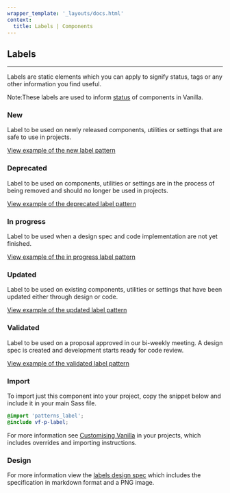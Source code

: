 ```yaml
---
wrapper_template: '_layouts/docs.html'
context:
  title: Labels | Components
---
```


## Labels

<hr>

Labels are static elements which you can apply to signify status, tags or any other information you find useful.

<div class="p-notification--information">
  <p class="p-notification__response">
    <span class="p-notification__status">Note:</span>These labels are used to inform <a href="/docs/component-status" class="p-notification__action">status</a> of components in Vanilla.
  </p>
</div>

### New

Label to be used on newly released components, utilities or settings that are safe to use in projects.

<div class="embedded-example"><a href="/docs/examples/patterns/labels/new/" class="js-example">
View example of the new label pattern
</a></div>

### Deprecated

Label to be used on components, utilities or settings are in the process of being removed and should no longer be used in projects.

<div class="embedded-example"><a href="/docs/examples/patterns/labels/deprecated/" class="js-example">
View example of the deprecated label pattern
</a></div>

### In progress

Label to be used when a design spec and code implementation are not yet finished.

<div class="embedded-example"><a href="/docs/examples/patterns/labels/in-progress/" class="js-example">
View example of the in progress label pattern
</a></div>

### Updated

Label to be used on existing components, utilities or settings that have been updated either through design or code.

<div class="embedded-example"><a href="/docs/examples/patterns/labels/updated/" class="js-example">
View example of the updated label pattern
</a></div>

### Validated

Label to be used on a proposal approved in our bi-weekly meeting. A design spec is created and development starts ready for code review.

<div class="embedded-example"><a href="/docs/examples/patterns/labels/validated/" class="js-example">
View example of the validated label pattern
</a></div>

### Import

To import just this component into your project, copy the snippet below and include it in your main Sass file.

```scss
@import 'patterns_label';
@include vf-p-label;
```

For more information see [Customising Vanilla](/docs/customising-vanilla/) in your projects, which includes overrides and importing instructions.

### Design

For more information view the [labels design spec](https://github.com/ubuntudesign/vanilla-design/tree/master/Labels) which includes the specification in markdown format and a PNG image.
